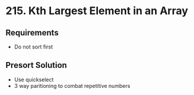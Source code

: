 # 215. Kth Largest Element in an Array

## Requirements

- Do not sort first

## Presort Solution

- Use quickselect
- 3 way paritioning to combat repetitive numbers
